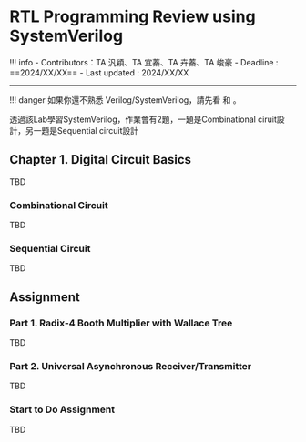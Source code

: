 # RTL Programming Review using SystemVerilog

!!! info
    - Contributors：TA 汎穎、TA 宜蓁、TA 卉蓁、TA 峻豪
    - Deadline : ==2024/XX/XX==
    - Last updated : 2024/XX/XX

---

!!! danger
    如果你還不熟悉 Verilog/SystemVerilog，請先看 []() 和 []()。

透過該Lab學習SystemVerilog，作業會有2題，一題是Combinational ciruit設計，另一題是Sequential circuit設計

## Chapter 1. Digital Circuit Basics

TBD

### Combinational Circuit

TBD

### Sequential Circuit

TBD

## Assignment

### Part 1. Radix-4 Booth Multiplier with Wallace Tree

TBD

### Part 2. Universal Asynchronous Receiver/Transmitter

TBD

### Start to Do Assignment

TBD
